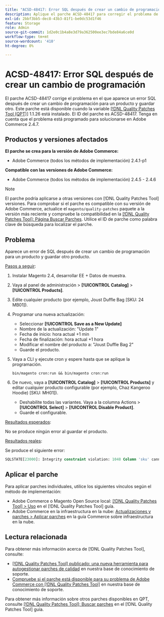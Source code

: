 ```yaml
---
title: "ACSD-48417: Error SQL después de crear un cambio de programación"
description: Aplique el parche ACSD-48417 para corregir el problema de Adobe Commerce en el que aparece un error SQL después de crear un cambio de programación para un producto y guardar otro.
exl-id: 2bbf3bb5-dec8-43b3-81f1-be0dc53d1f46
feature: Storage
role: Admin
source-git-commit: 1d2e0c1b4a8e3d79a362500ee3ec7bde84a6ce0d
workflow-type: tm+mt
source-wordcount: '410'
ht-degree: 0%

---
```


# ACSD-48417: Error SQL después de crear un cambio de programación

El parche ACSD-48417 corrige el problema en el que aparece un error SQL después de crear un cambio de programación para un producto y guardar otro. Este parche está disponible cuando la variable [[!DNL Quality Patches Tool (QPT)]](/help/announcements/adobe-commerce-announcements/magento-quality-patches-released-new-tool-to-self-serve-quality-patches.md) 1.1.26 está instalado. El ID del parche es ACSD-48417. Tenga en cuenta que el problema está programado para solucionarse en Adobe Commerce 2.4.7.

## Productos y versiones afectados

**El parche se crea para la versión de Adobe Commerce:**

* Adobe Commerce (todos los métodos de implementación) 2.4.1-p1

**Compatible con las versiones de Adobe Commerce:**

* Adobe Commerce (todos los métodos de implementación) 2.4.5 - 2.4.6

>[!NOTE]
>
>El parche podría aplicarse a otras versiones con [!DNL Quality Patches Tool] versiones. Para comprobar si el parche es compatible con su versión de Adobe Commerce, actualice el `magento/quality-patches` paquete a la versión más reciente y compruebe la compatibilidad en la [[!DNL Quality Patches Tool]: Página Buscar Parches](https://experienceleague.adobe.com/tools/commerce-quality-patches/index.html). Utilice el ID de parche como palabra clave de búsqueda para localizar el parche.

## Problema

Aparece un error de SQL después de crear un cambio de programación para un producto y guardar otro producto.

<u>Pasos a seguir</u>:

1. Instalar Magento 2.4, desarrollar EE + Datos de muestra.
1. Vaya al panel de administración > **[!UICONTROL Catalog]** > **[!UICONTROL Products]**.
1. Edite cualquier producto (por ejemplo, Joust Duffle Bag [SKU: 24 MB01]).
1. Programar una nueva actualización:
   * Seleccionar **[!UICONTROL Save as a New Update]**
   * Nombre de la actualización: &quot;Update 1&quot;
   * Fecha de inicio: hora actual +1 min
   * Fecha de finalización: hora actual +1 hora
   * Modificar el nombre del producto a: &quot;Joust Duffle Bag 2&quot;
   * Guarde el producto.
1. Vaya a CLI y ejecute cron y espere hasta que se aplique la programación.

   ```
   bin/magento cron:run && bin/magento cron:run
   ```

1. De nuevo, vaya a **[!UICONTROL Catalog]** > **[!UICONTROL Products]** y editar cualquier producto configurable (por ejemplo, Chaz Kangeroo Hoodie) [SKU: MH01]).

   * Deshabilite todas las variantes. Vaya a la columna Actions > **[!UICONTROL Select]** > **[!UICONTROL Disable Product]**.
   * Guarde el configurable.

<u>Resultados esperados</u>:

No se produce ningún error al guardar el producto.

<u>Resultados reales</u>:

Se produce el siguiente error:

```SQL
SQLSTATE[23000]: Integrity constraint violation: 1048 Column 'sku' cannot be null, query was: INSERT INTO `catalog_product_entity` (`entity_id`, `sku`, `row_id`, `created_in`, `updated_in`) VALUES (?, ?, ?, ?, ?)
```

## Aplicar el parche

Para aplicar parches individuales, utilice los siguientes vínculos según el método de implementación:

* Adobe Commerce o Magento Open Source local: [[!DNL Quality Patches Tool] > Uso](https://experienceleague.adobe.com/docs/commerce-operations/tools/quality-patches-tool/usage.html) en el [!DNL Quality Patches Tool] guía.
* Adobe Commerce en la infraestructura en la nube: [Actualizaciones y parches > Aplicar parches](https://experienceleague.adobe.com/docs/commerce-cloud-service/user-guide/develop/upgrade/apply-patches.html) en la guía Commerce sobre infraestructura en la nube.

## Lectura relacionada

Para obtener más información acerca de [!DNL Quality Patches Tool], consulte:

* [[!DNL Quality Patches Tool] publicado: una nueva herramienta para autogestionar parches de calidad](/help/announcements/adobe-commerce-announcements/magento-quality-patches-released-new-tool-to-self-serve-quality-patches.md) en nuestra base de conocimiento de soporte.
* [Compruebe si el parche está disponible para su problema de Adobe Commerce con [!DNL Quality Patches Tool]](/help/support-tools/patches-available-in-qpt-tool/check-patch-for-magento-issue-with-magento-quality-patches.md) en nuestra base de conocimiento de soporte.

Para obtener más información sobre otros parches disponibles en QPT, consulte [[!DNL Quality Patches Tool]: Buscar parches](https://experienceleague.adobe.com/tools/commerce-quality-patches/index.html) en el [!DNL Quality Patches Tool] guía.

